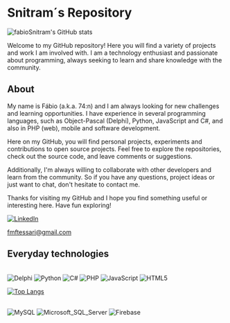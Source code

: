 
<h1>Snitram´s Repository</h1>

![fabioSnitram's GitHub stats](https://github-readme-stats.vercel.app/api?username=fabioSnitram&show_icons=true&theme=radical)
      
  <p>Welcome to my GitHub repository! Here you will find a variety of projects and work I am involved with. I am a technology enthusiast and passionate about programming, always seeking to learn and share knowledge with the community.</p>
  <h2>About</h2>
  <p>My name is Fábio (a.k.a. 74:n) and I am always looking for new challenges and learning opportunities. I have experience in several programming languages, such as Object-Pascal (Delphi), Python, JavaScript and C#, and also in PHP (web), mobile and software development.</p>
    <p>Here on my GitHub, you will find personal projects, experiments and contributions to open source projects. Feel free to explore the repositories, check out the source code, and leave comments or suggestions.</p>
    <p>Additionally, I'm always willing to collaborate with other developers and learn from the community. So if you have any questions, project ideas or just want to chat, don't hesitate to contact me.</p>
    <p>Thanks for visiting my GitHub and I hope you find something useful or interesting here. Have fun exploring!</p>

[![LinkedIn](https://img.shields.io/badge/LinkedIn-0077B5?style=for-the-badge&logo=linkedin&logoColor=white)](https://www.linkedin.com/in/fabioSnitram/)

fmftessari@gmail.com

<h2>Everyday technologies</h2>
<div style="display: inline_block"><br/>
  <img aling="center" alt="Delphi" src="https://img.shields.io/badge/Delphi_RAD_Studio-B22222?style=for-the-badge&logo=delphi&logoColor=white" />
  <img aling="center" alt="Python" src="https://img.shields.io/badge/Python-14354C?style=for-the-badge&logo=python&logoColor=white" />
  <img aling="center" alt="C#" src="https://img.shields.io/badge/C%23-239120?style=for-the-badge&logo=c-sharp&logoColor=white" />
  <img aling="center" alt="PHP" src="https://img.shields.io/badge/PHP-777BB4?style=for-the-badge&logo=php&logoColor=white" />  
  <img aling="center" alt="JavaScript" src="https://img.shields.io/badge/JavaScript-323330?style=for-the-badge&logo=javascript&logoColor=F7DF1E" /> 
  <img aling="center" alt="HTML5" src="https://img.shields.io/badge/HTML5-E34F26?style=for-the-badge&logo=html5&logoColor=white" /> 
        
  [![Top Langs](https://github-readme-stats.vercel.app/api/top-langs/?username=fabioSnitram&theme=radical)](https://github.com/fabioSnitram/github-readme-stats)
  
</div>
<div style="display: inline_block"><br/>
  <img aling="center" alt="MySQL" src="https://img.shields.io/badge/MySQL-00000F?style=for-the-badge&logo=mysql&logoColor=white" />
  <img aling="center" alt="Microsoft_SQL_Server" src="https://img.shields.io/badge/Microsoft_SQL_Server-CC2927?style=for-the-badge&logo=microsoft-sql-server&logoColor=white" />
  <img aling="center" alt="Firebase" src="https://img.shields.io/badge/Firebase-039BE5?style=for-the-badge&logo=Firebase&logoColor=white" />    
</div>
